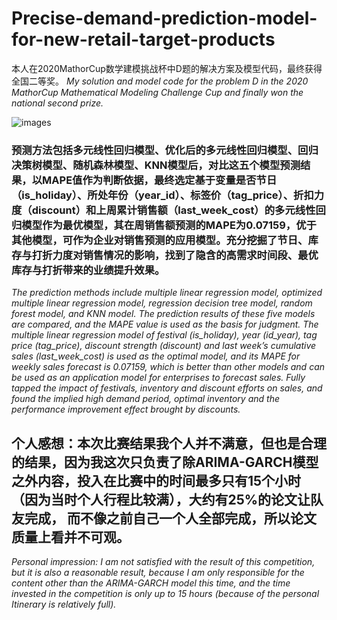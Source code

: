 # Precise-demand-prediction-model-for-new-retail-target-products
本人在2020MathorCup数学建模挑战杯中D题的解决方案及模型代码，最终获得全国二等奖。
*My solution and model code for the problem D in the 2020 MathorCup Mathematical Modeling Challenge Cup and finally won the national second prize.*

![images](https://github.com/Leo1998-Lu/Precise-demand-prediction-model-for-new-retail-target-products/blob/master/National%20Second%20Prize.PNG)

### 预测方法包括多元线性回归模型、优化后的多元线性回归模型、回归决策树模型、随机森林模型、KNN模型后，对比这五个模型预测结果，以MAPE值作为判断依据，最终选定基于变量是否节日（is_holiday）、所处年份（year_id）、标签价（tag_price）、折扣力度（discount）和上周累计销售额（last_week_cost）的多元线性回归模型作为最优模型，其在周销售额预测的MAPE为0.07159，优于其他模型，可作为企业对销售预测的应用模型。充分挖掘了节日、库存与打折力度对销售情况的影响，找到了隐含的高需求时间段、最优库存与打折带来的业绩提升效果。
*The prediction methods include multiple linear regression model, optimized multiple linear regression model, regression decision tree model, random forest model, and KNN model. The prediction results of these five models are compared, and the MAPE value is used as the basis for judgment. The multiple linear regression model of festival (is_holiday), year (id_year), tag price (tag_price), discount strength (discount) and last week’s cumulative sales (last_week_cost) is used as the optimal model, and its MAPE for weekly sales forecast is 0.07159, which is better than other models and can be used as an application model for enterprises to forecast sales. Fully tapped the impact of festivals, inventory and discount efforts on sales, and found the implied high demand period, optimal inventory and the performance improvement effect brought by discounts.*


## 个人感想：本次比赛结果我个人并不满意，但也是合理的结果，因为我这次只负责了除ARIMA-GARCH模型之外内容，投入在比赛中的时间最多只有15个小时（因为当时个人行程比较满），大约有25%的论文让队友完成， 而不像之前自己一个人全部完成，所以论文质量上看并不可观。
*Personal impression: I am not satisfied with the result of this competition, but it is also a reasonable result, because I am only responsible for the content other than the ARIMA-GARCH model this time, and the time invested in the competition is only up to 15 hours (because of the personal Itinerary is relatively full).*
